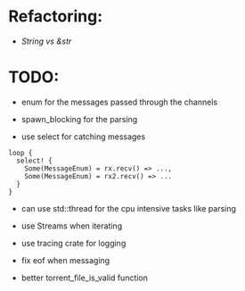 # Refactoring:
- *String vs &str*

# TODO:
- enum for the messages passed through the channels
- spawn_blocking for the parsing

- use select for catching messages
```
loop {
  select! {
    Some(MessageEnum) = rx.recv() => ...,
    Some(MessageEnum) = rx2.recv() => ...
  }
}
```

- can use std::thread for the cpu intensive tasks like parsing
- use Streams when iterating
- use tracing crate for logging

- fix eof when messaging

- better torrent_file_is_valid function
